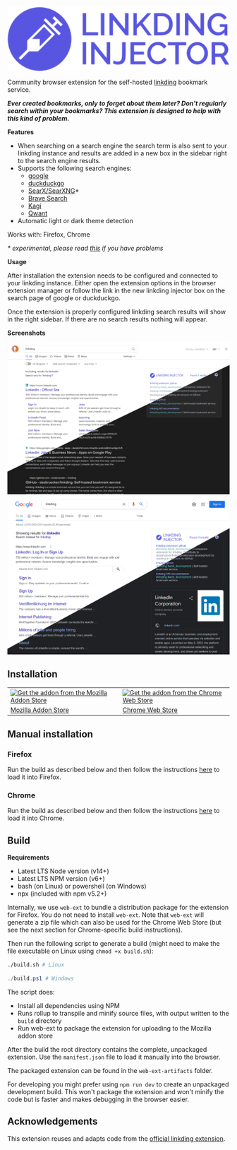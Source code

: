 <center>
<img src="/icons/logo_full.svg" alt="logo" width="600" height="auto">
</center>

Community browser extension for the self-hosted [linkding](https://github.com/sissbruecker/linkding) bookmark service.

***_Ever created bookmarks, only to forget about them later? Don't regularly search within your bookmarks? This extension is designed to help with this kind of problem._***

**Features**
- When searching on a search engine the search term is also sent to your linkding instance and results are added in a new box in the sidebar right to the search engine results.
- Supports the following search engines:
  - [google](https://www.google.com/)
  - [duckduckgo](https://duckduckgo.com/)
  - [SearX/SearXNG](https://duckduckgo.com/)*
  - [Brave Search](https://search.brave.com/)
  - [Kagi](https://kagi.com/)
  - [Qwant](https://www.qwant.com/)
- Automatic light or dark theme detection

Works with: Firefox, Chrome

_\* experimental, please read [this](https://github.com/Fivefold/linkding-injector/wiki/SearX-SearXNG-support) if you have problems_

**Usage**

After installation the extension needs to be configured and connected to your linkding instance. Either open the extension options in the browser extension manager or follow the link in the new linkding injector box on the search page of google or duckduckgo.

Once the extension is properly configured linkding search results will show in the right sidebar. If there are no search results nothing will appear.

**Screenshots**

![duckduckgo](/docs/duckduckgo.png "Duckduckgo")
![google](/docs/google.png "google")

## Installation








<table>
  <tr>
    <td>
      <a href="https://addons.mozilla.org/en-US/firefox/addon/linkding-injector/">
        <img src="https://blog.mozilla.org/addons/files/2020/04/get-the-addon-fx-apr-2020.svg" alt="Get the addon from the Mozilla Addon Store" width="200" height="200">
      </a>
    </td>
    <td>
      <a href="https://chrome.google.com/webstore/detail/linkding-injector/odjhldcomjlmfbdfeopdkeinpkmjibok">
        <img src="https://developer.chrome.com/static/docs/webstore/branding/image/HRs9MPufa1J1h5glNhut.png" alt="Get the addon from the Chrome Web Store" width="231" height="200">
      </a>
    </td>
  </tr>
  <tr>
    <td><a href="https://addons.mozilla.org/en-US/firefox/addon/linkding-injector/">Mozilla Addon Store</a></td>
    <td><a href="https://chrome.google.com/webstore/detail/linkding-injector/odjhldcomjlmfbdfeopdkeinpkmjibok">Chrome Web Store</a></td>
  </tr>
</table>

## Manual installation

### Firefox

Run the build as described below and then follow the instructions [here](https://developer.mozilla.org/en-US/docs/Mozilla/Add-ons/WebExtensions/Your_first_WebExtension#installing) to load it into Firefox.

### Chrome

Run the build as described below and then follow the instructions [here](https://developer.chrome.com/docs/extensions/mv3/getstarted/#manifest) to load it into Chrome.

## Build

**Requirements**
- Latest LTS Node version (v14+)
- Latest LTS NPM version (v6+)
- bash (on Linux) or powershell (on Windows)
- npx (included with npm v5.2+)

Internally, we use `web-ext` to bundle a distribution package for the extension for Firefox. You do not need to install `web-ext`. Note that `web-ext` will generate a zip file which can also be used for the Chrome Web Store (but see the next section for Chrome-specific build instructions).

Then run the following script to generate a build (might need to make the file executable on Linux using `chmod +x build.sh`):
```bash
./build.sh # Linux
```
```powershell
./build.ps1 # Windows
```

The script does:
- Install all dependencies using NPM
- Runs rollup to transpile and minify source files, with output written to the `build` directory
- Run web-ext to package the extension for uploading to the Mozilla addon store

After the build the root directory contains the complete, unpackaged extension. Use the `manifest.json` file to load it manually into the browser.

The packaged extension can be found in the `web-ext-artifacts` folder.

For developing you might prefer using `npm run dev` to create an unpackaged development build. This won't package the extension and won't minify the code but is faster and makes debugging in the browser easier.

## Acknowledgements

This extension reuses and adapts code from the [official linkding extension](https://github.com/sissbruecker/linkding-extension).
